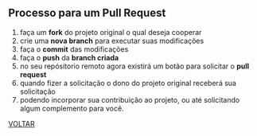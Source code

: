 ## Processo para um Pull Request

1. faça um **fork** do projeto original o qual deseja cooperar
2. crie uma **nova branch** para executar suas modificações
3. faça o **commit** das modificações
4. faça o **push** da **branch criada**
5. no seu repósitorio remoto agora existirá um botão para solicitar o **pull request**
6. quando fizer a solicitação o dono do projeto original receberá sua solicitação
7. podendo incorporar sua contribuição ao projeto, ou até solicitando algum complemento para você.

[VOLTAR](../README.md)